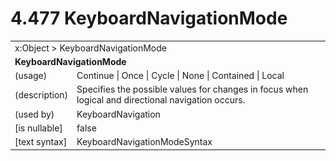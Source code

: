 <html dir="LTR" xmlns:mshelp="http://msdn.microsoft.com/mshelp" xmlns:ddue="http://ddue.schemas.microsoft.com/authoring/2003/5" xmlns:xlink="http://www.w3.org/1999/xlink" xmlns:tool="http://www.microsoft.com/tooltip">

<body>
 <input type="hidden" id="userDataCache" class="userDataStyle">
 <input type="hidden" id="hiddenScrollOffset">
 <img id="dropDownImage" style="display:none; height:0; width:0;" src="../local/drpdown.gif">
 <img id="dropDownHoverImage" style="display:none; height:0; width:0;" src="../local/drpdown_orange.gif">
 <img id="collapseImage" style="display:none; height:0; width:0;" src="../local/collapse.gif">
 <img id="expandImage" style="display:none; height:0; width:0;" src="../local/exp.gif">
 <img id="collapseAllImage" style="display:none; height:0; width:0;" src="../local/collall.gif">
 <img id="expandAllImage" style="display:none; height:0; width:0;" src="../local/expall.gif">
 <img id="copyImage" style="display:none; height:0; width:0;" src="../local/copycode.gif">
 <img id="copyHoverImage" style="display:none; height:0; width:0;" src="../local/copycodeHighlight.gif">
 <div id="header"><h1 class="heading">4.477 KeyboardNavigationMode</h1></div>

 <div id="mainSection">
 <div id="mainBody">
 <div id="allHistory" class="saveHistory" onsave="saveAll()" onload="loadAll()"></div>
 <p xmlns:wsd="http://wsdev.schemas.microsoft.com/authoring/2008/2" xmlns:msxsl="urn:schemas-microsoft-com:xslt" xmlns:script="urn:script" xmlns:build="urn:build">
 </p>
 <div id="sectionSection0" class="section" name="collapseableSection">
 <content xmlns="http://ddue.schemas.microsoft.com/authoring/2003/5" xmlns:wsd="http://wsdev.schemas.microsoft.com/authoring/2008/2" xmlns:msxsl="urn:schemas-microsoft-com:xslt" xmlns:script="urn:script" xmlns:build="urn:build">
 </content>
 </div>
 <div id="sectionSection1" class="section" name="collapseableSection">
 <content xmlns="http://ddue.schemas.microsoft.com/authoring/2003/5" xmlns:wsd="http://wsdev.schemas.microsoft.com/authoring/2008/2" xmlns:msxsl="urn:schemas-microsoft-com:xslt" xmlns:script="urn:script" xmlns:build="urn:build">
 <table class="ProtocolAuthoredTable" xmlns="">
 <tr><td colspan="2">
<mshelp:link keywords="86913f34-aa06-4c94-9f09-83936a822fd8" tabindex="0">x:Object</mshelp:link> &gt; <mshelp:link keywords="f14c0ec2-a4fc-4997-a7f8-738ce20f5c1f" tabindex="0">KeyboardNavigationMode</mshelp:link> </td>
 </tr>
 <tr><td colspan="2">
 <b>
KeyboardNavigationMode </b>
 </td>
 </tr>
 <tr><td><div class="indent0">(usage)</div></td>
 <td><mshelp:link keywords="89ae2495-55d5-407c-9674-6b9bf073087e" tabindex="0">Continue</mshelp:link> | <mshelp:link keywords="89ae2495-55d5-407c-9674-6b9bf073087e" tabindex="0">Once</mshelp:link> | <mshelp:link keywords="89ae2495-55d5-407c-9674-6b9bf073087e" tabindex="0">Cycle</mshelp:link> | <mshelp:link keywords="89ae2495-55d5-407c-9674-6b9bf073087e" tabindex="0">None</mshelp:link> | <mshelp:link keywords="89ae2495-55d5-407c-9674-6b9bf073087e" tabindex="0">Contained</mshelp:link> | <mshelp:link keywords="89ae2495-55d5-407c-9674-6b9bf073087e" tabindex="0">Local</mshelp:link> </td>
 </tr>
 <tr><td><div class="indent0">(description)</div></td>
 <td>Specifies the possible values for changes in focus when logical and directional navigation occurs. </td>
 </tr>
 <tr><td><div class="indent0">(used by)</div></td>
 <td><mshelp:link keywords="b2f1cafd-c010-4226-8775-006213a18f2a" tabindex="0">KeyboardNavigation</mshelp:link> </td>
 </tr>
 <tr><td><div class="indent0">[is nullable]</div></td>
 <td>false </td>
 </tr>
 <tr><td><div class="indent0">[text syntax]</div></td>
 <td><mshelp:link keywords="89ae2495-55d5-407c-9674-6b9bf073087e" tabindex="0">KeyboardNavigationModeSyntax</mshelp:link> </td>
 </tr>
</table>
 </content>
 </div>
 <!--[if gte IE 5]>
 <tool:tip element="languageFilterToolTip" avoidmouse="false"/>
 <![endif]-->
 </div>
 <a name="feedback"></a><span></span>
 </div>
</body></html>
